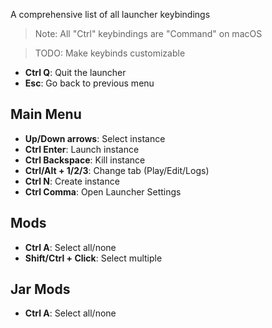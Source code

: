 A comprehensive list of all launcher keybindings

> Note: All "Ctrl" keybindings are "Command" on macOS

> TODO: Make keybinds customizable

- **Ctrl Q**: Quit the launcher
- **Esc**: Go back to previous menu

## Main Menu
- **Up/Down arrows**: Select instance
- **Ctrl Enter**: Launch instance
- **Ctrl Backspace**: Kill instance
- **Ctrl/Alt + 1/2/3**: Change tab (Play/Edit/Logs)
- **Ctrl N**: Create instance
- **Ctrl Comma**: Open Launcher Settings

## Mods
- **Ctrl A**: Select all/none
- **Shift/Ctrl + Click**: Select multiple

## Jar Mods
- **Ctrl A**: Select all/none
